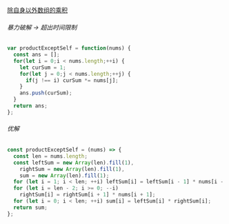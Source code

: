 [除自身以外数组的乘积](https://leetcode.cn/problems/product-of-array-except-self/description/?envType=study-plan-v2&envId=top-100-liked)

###### 暴力破解 -> 超出时间限制

```js
var productExceptSelf = function(nums) {
  const ans = [];
  for(let i = 0;i < nums.length;++i) {
    let curSum = 1;
    for(let j = 0;j < nums.length;++j) {
      if(j !== i) curSum *= nums[j];
    }
    ans.push(curSum);    
  }
  return ans;
};
```

###### 优解

```js
const productExceptSelf = (nums) => {
  const len = nums.length;
  const leftSum = new Array(len).fill(1),
    rightSum = new Array(len).fill(1),
    sum = new Array(len).fill(1);
  for (let i = 1; i < len; ++i) leftSum[i] = leftSum[i - 1] * nums[i - 1];
  for (let i = len - 2; i >= 0; --i)
    rightSum[i] = rightSum[i + 1] * nums[i + 1];
  for (let i = 0; i < len; ++i) sum[i] = leftSum[i] * rightSum[i];
  return sum;
};
```